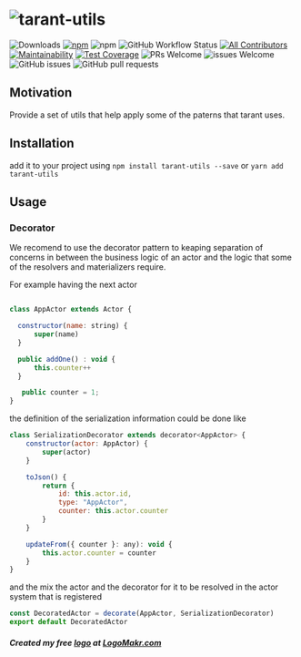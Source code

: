 # ![tarant-utils](https://user-images.githubusercontent.com/3071208/228261034-ed02c1e7-9e94-4b23-9b8b-09cf5e1f887a.png)

![Downloads](https://img.shields.io/npm/dt/tarant-utils.svg)
[![npm](https://img.shields.io/npm/v/tarant-utils.svg)](https://www.npmjs.com/package/tarant-utils)
![npm](https://img.shields.io/npm/l/tarant-utils.svg)
![GitHub Workflow Status](https://img.shields.io/github/actions/workflow/status/tarantx/tarant-utils/build.yml?branch=master)
[![All Contributors](https://img.shields.io/badge/all_contributors-0-orange.svg?style=flat-square)](#contributors-)
[![Maintainability](https://api.codeclimate.com/v1/badges/665e6f6b5b5fefc09e68/maintainability)](https://codeclimate.com/github/tarantx/tarant-utils/maintainability)
[![Test Coverage](https://api.codeclimate.com/v1/badges/665e6f6b5b5fefc09e68/test_coverage)](https://codeclimate.com/github/tarantx/tarant-utils/test_coverage)
![PRs Welcome](https://img.shields.io/badge/PRs-welcome-brightgreen.svg)
![issues Welcome](https://img.shields.io/badge/issues-welcome-brightgreen.svg)
![GitHub issues](https://img.shields.io/github/issues/tarantx/tarant-utils.svg)
![GitHub pull requests](https://img.shields.io/github/issues-pr/tarantx/tarant-utils.svg)
## Motivation

Provide a set of utils that help apply some of the paterns that tarant uses.

## Installation

add it to your project using `npm install tarant-utils --save` or `yarn add tarant-utils`

## Usage

### Decorator

We recomend to use the decorator pattern to keaping separation of concerns in between the business logic of an actor and the logic that some of the resolvers and materializers require.

For example having the next actor

```js

class AppActor extends Actor {

  constructor(name: string) {
      super(name)
  }

  public addOne() : void {
      this.counter++
  }

   public counter = 1; 
}
```
the definition of the serialization information could be done like
```js
class SerializationDecorator extends decorator<AppActor> {
    constructor(actor: AppActor) {
        super(actor)
    }

    toJson() {
        return {
            id: this.actor.id,
            type: "AppActor",
            counter: this.actor.counter
        }
    }

    updateFrom({ counter }: any): void {
        this.actor.counter = counter
    }
}
```
and the mix the actor and the decorator for it to be resolved in the actor system that is registered
```js
const DecoratedActor = decorate(AppActor, SerializationDecorator)
export default DecoratedActor
```

##### Created my free [logo](https://logomakr.com/8lSyYS) at <a href="http://logomakr.com" title="Logo Makr">LogoMakr.com</a> 

